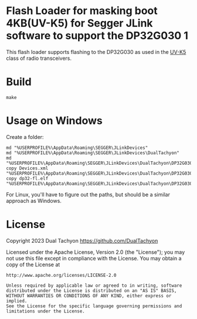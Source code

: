 # Flash Loader for masking boot 4KB(UV-K5) for Segger JLink software to support the DP32G030 1

This flash loader supports flashing to the DP32G030 as used in the [UV-K5](https://github.com/DualTachyon/uv-k5-firmware) class of radio transceivers.

# Build

```
make
```

# Usage on Windows

Create a folder:

```
md "%USERPROFILE%\AppData\Roaming\SEGGER\JLinkDevices"
md "%USERPROFILE%\AppData\Roaming\SEGGER\JLinkDevices\DualTachyon"
md "%USERPROFILE%\AppData\Roaming\SEGGER\JLinkDevices\DualTachyon\DP32G030"
copy Devices.xml "%USERPROFILE%\AppData\Roaming\SEGGER\JLinkDevices\DualTachyon\DP32G030\"
copy dp32-fl.elf "%USERPROFILE%\AppData\Roaming\SEGGER\JLinkDevices\DualTachyon\DP32G030\"
```

For Linux, you'll have to figure out the paths, but should be a similar approach as Windows.

# License

Copyright 2023 Dual Tachyon
https://github.com/DualTachyon

Licensed under the Apache License, Version 2.0 (the "License");
you may not use this file except in compliance with the License.
You may obtain a copy of the License at

    http://www.apache.org/licenses/LICENSE-2.0

    Unless required by applicable law or agreed to in writing, software
    distributed under the License is distributed on an "AS IS" BASIS,
    WITHOUT WARRANTIES OR CONDITIONS OF ANY KIND, either express or implied.
    See the License for the specific language governing permissions and
    limitations under the License.

